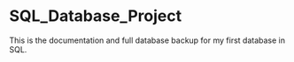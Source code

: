 # SQL_Database_Project
This is the documentation and full database backup for my first database in SQL.
